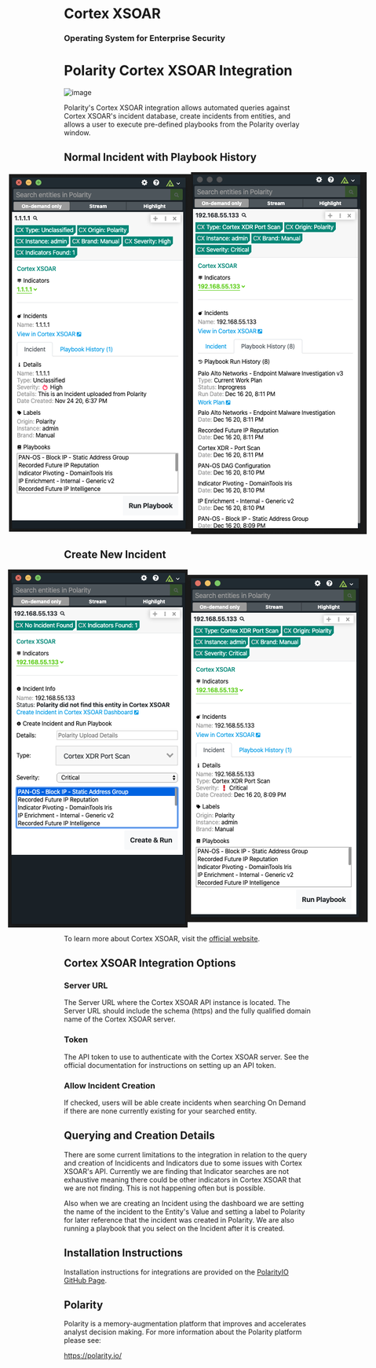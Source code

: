 # Cortex XSOAR
### Operating System for Enterprise Security

# Polarity Cortex XSOAR Integration

![image](https://img.shields.io/badge/status-beta-green.svg)

Polarity's Cortex XSOAR integration allows automated queries against Cortex XSOAR's incident database, create incidents from entities, and allows a user to execute pre-defined playbooks from the Polarity overlay window.

## Normal Incident with Playbook History
<div style="display:flex; justify-content:center; align-items:center;">
  <img width="400" alt="Integration Example Incident Info" src="./assets/integration-example-incident-info.png">
  <img width="404" alt="Integration Example Incident History" src="./assets/integration-example-incident-history.png">
</div>

## Create New Incident
<div style="display:flex; justify-content:center; align-items:center;">
  <img width="402" alt="Integration Example New Incident" src="./assets/integration-example-new-incident.png">
  <img width="400" alt="Integration Example New Incident Created" src="./assets/integration-example-new-incident-created.png">
</div>

To learn more about Cortex XSOAR, visit the [official website](https://register.paloaltonetworks.com/introducingcortexxsoar).


## Cortex XSOAR Integration Options

### Server URL

The Server URL where the Cortex XSOAR API instance is located.  The Server URL should include the schema (https) and the fully qualified domain name of the Cortex XSOAR server.

### Token

The API token to use to authenticate with the Cortex XSOAR server.  See the official documentation for instructions on setting up an API token.

### Allow Incident Creation

If checked, users will be able create incidents when searching On Demand if there are none currently existing for your searched entity.

## Querying and Creation Details

There are some current limitations to the integration in relation to the query and creation of Incidicents and Indicators due to some issues with Cortex XSOAR's API.  Currently we are finding that Indicator searches are not exhaustive meaning there could be other indicators in Cortex XSOAR that we are not finding. This is not happening often but is possible.

Also when we are creating an Incident using the dashboard we are setting the name of the incident to the Entity's Value and setting a label to Polarity for later reference that the incident was created in Polarity.  We are also running a playbook that you select on the Incident after it is created.

## Installation Instructions

Installation instructions for integrations are provided on the [PolarityIO GitHub Page](https://polarityio.github.io/).


## Polarity

Polarity is a memory-augmentation platform that improves and accelerates analyst decision making.  For more information about the Polarity platform please see:

https://polarity.io/
